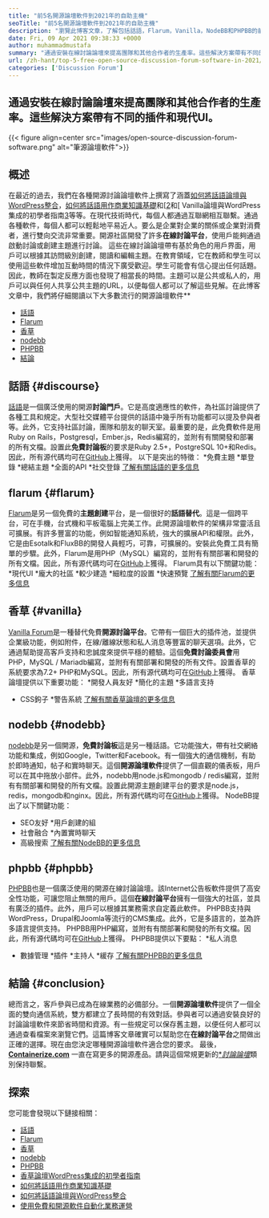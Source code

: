 ```yaml
---
title: "前5名開源論壇軟件到2021年的自助主機" 
seoTitle: "前5名開源論壇軟件到2021年的自助主機" 
description: "瀏覽此博客文章，了解包括話語，Flarum，Vanilla，NodeBB和PHPBB的前5個免費開源論壇軟件。" 
date: Fri, 09 Apr 2021 09:38:33 +0000
author: muhammadmustafa
summary: "通過安裝在線討論論壇來提高團隊和其他合作者的生產率。這些解決方案帶有不同的插件和現代UI。" 
url: /zh-hant/top-5-free-open-source-discussion-forum-software-in-2021/
categories: ['Discussion Forum']
---
```


## 通過安裝在線討論論壇來提高團隊和其他合作者的生產率。這些解決方案帶有不同的插件和現代UI。

{{< figure align=center src="images/open-source-discussion-forum-software.png" alt="筆源論壇軟件">}}


## **概述**
在最近的過去，我們在各種開源討論論壇軟件上撰寫了涵蓋[如何將話語論壇與WordPress整合][1]，[如何將話語用作商業知識基礎][2]和[[2]和[ Vanilla論壇與WordPress集成的初學者指南[3]等等。在現代技術時代，每個人都通過互聯網相互聯繫。通過各種軟件，每個人都可以輕鬆地平易近人。要么是企業對企業的關係或企業對消費者，進行雙向交流非常重要。開源社區開發了許多**在線討論平台**，使用戶能夠通過啟動討論或創建主題進行討論。
這些在線討論論壇帶有基於角色的用戶界面，用戶可以根據其訪問級別創建，閱讀和編輯主題。在教育領域，它在教師和學生可以使用這些軟件增加互動時間的情況下廣受歡迎。學生可能會有信心提出任何話題。因此，教師在製定反應方面也發現了相當長的時間。主題可以是公共或私人的，用戶可以與任何人共享公共主題的URL，以便每個人都可以了解這些見解。在此博客文章中，我們將仔細閱讀以下大多數流行的開源論壇軟件**
  * [話語][4]
  * [Flarum][5]
  * [香草][6]
  * [nodebb][7]
  * [PHPBB][8]
  * [結論][9]

## 話語 {#discourse}
[話語][10]是一個廣泛使用的開源**討論門戶**。它是高度適應性的軟件，為社區討論提供了各種工具和規定。大型社交媒體平台提供的話語中幾乎所有功能都可以提及參與者等。此外，它支持社區討論，團隊和朋友的聊天室。最重要的是，此免費軟件是用Ruby on Rails，Postgresql，Ember.js，Redis編寫的，並附有有關開發和部署的所有文檔。設置此**免費討論板**的要求是Ruby 2.5+，PostgreSQL 10+和Redis。因此，所有源代碼均可在[GitHub][11]上獲得。
以下是突出的特徵：
  *免費主題
  *單登錄
  *總結主題
  *全面的API
  *社交登錄
[了解有關話語的更多信息][12]

## flarum   {#flarum}
[Flarum][13]是另一個免費的**主題創建**平台，是一個很好的**話語替代**。這是一個跨平台，可在手機，台式機和平板電腦上完美工作。此開源論壇軟件的架構非常靈活且可擴展。有許多豐富的功能，例如智能通知系統，強大的擴展API和權限。此外，它是由Esotalk和FluxBB的開發人員輕巧，可靠，可擴展的。安裝此免費工具有簡單的步驟。此外，Flarum是用PHP（MySQL）編寫的，並附有有關部署和開發的所有文檔。因此，所有源代碼均可在[GitHub][14]上獲得。
Flarum具有以下關鍵功能：
  *現代UI
  *龐大的社區
  *較少建造
  *細粒度的設置
  *快速預覽
[了解有關Flarum的更多信息][15]

## 香草 {#vanilla}
[Vanilla Forum][16]是一種替代免費**開源討論平台**。它帶有一個巨大的插件池，並提供企業級功能，例如附件，在線/離線狀態和私人消息等豐富的聊天選項。此外，它通過幫助提高客戶支持和忠誠度來提供平穩的體驗。這個**免費討論委員會**用PHP，MySQL / Mariadb編寫，並附有有關部署和開發的所有文件。設置香草的系統要求為7.2+ PHP和MySQL。因此，所有源代碼均可在[GitHub][17]上獲得。
香草論壇提供以下重要功能：
  *開發人員友好
  *簡化的主題
  *多語言支持
  * CSS鉤子
  *警告系統
[了解有關香草論壇的更多信息][18]

## nodebb   {#nodebb}
[nodebb][19]是另一個開源，**免費討論板**這是另一種話語。它功能強大，帶有社交網絡功能和集成，例如Google，Twitter和Facebook。有一個強大的通信機制，有助於即時通知，帖子和實時聊天。這個**開源論壇軟件**提供了一個直觀的儀表板，用戶可以在其中拖放小部件。此外，nodebb用node.js和mongodb / redis編寫，並附有有關部署和開發的所有文檔。設置此開源主題創建平台的要求是node.js，redis，mongodb和nginx。因此，所有源代碼均可在[GitHub][20]上獲得。
NodeBB提出了以下關鍵功能：
  * SEO友好
  *用戶創建的組
  * 社會融合
  *內置實時聊天
  * 高級搜索
[了解有關NodeBB的更多信息][21]

## phpbb   {#phpbb}
[PHPBB][22]也是一個廣泛使用的開源在線討論論壇。該Internet公告板軟件提供了高安全性功能，可讓您阻止無關的用戶。這個**在線討論平台**擁有一個強大的社區，並具有廣泛的插件。此外，用戶可以根據其業務需求自定義此軟件。 PHPBB支持與WordPress，Drupal和Joomla等流行的CMS集成。此外，它是多語言的，並為許多語言提供支持。 PHPBB用PHP編寫，並附有有關部署和開發的所有文檔。因此，所有源代碼均可在[GitHub][23]上獲得。
PHPBB提供以下要點：
  *私人消息
  * 數據管理
  *插件
  *主持人
  *緩存
[了解有關PHPBB的更多信息][24]

## 結論 {#conclusion}
總而言之，客戶參與已成為在線業務的必備部分。一個**開源論壇軟件**提供了一個全面的雙向通信系統，雙方都建立了長時間的有效對話。參與者可以通過安裝良好的討論論壇軟件來節省時間和資源。有一些規定可以保存舊主題，以便任何人都可以通過查看檔案來瀏覽它們。這篇博客文章確實可以幫助您在**在線討論平台**之間做出正確的選擇。現在由您決定哪種開源論壇軟件適合您的要求。
最後， **[Containerize.com][25]** 一直在寫更多的開源產品。請與這個常規更新的[**討論論壇*][26]類別保持聯繫。

## 探索
您可能會發現以下鏈接相關：
  * [話語][10]
  * [Flarum][13]
  * [香草][16]
  * [nodebb][19]
  * [PHPBB][22]
  * [香草論壇WordPress集成的初學者指南][27]
  * [如何將話語用作商業知識基礎][2]
  * [如何將話語論壇與WordPress整合][1]
  * [使用免費和開源軟件自動化業務運營][28]

  
[1]: https://blog.containerize.com/blogging/how-to-integrate-discourse-forum-with-wordpress/
[2]: https://blog.containerize.com/discussion-forum/how-to-use-discourse-as-a-knowledge-base/
[3]: https://blog.containerize.com/blogging/how-to-a-install-plugin-in-wordpress-vanilla-forum/
[4]: #Discourse
[5]: #Flarum
[6]: #Vanilla
[7]: #NodeBB
[8]: #phpBB
[9]: #Conclusion
[10]: https://products.containerize.com/discussion-forum/discourse
[11]: https://github.com/discourse/discourse
[12]: https://www.discourse.org/
[13]: https://products.containerize.com/discussion-forum/flarum
[14]: https://github.com/flarum/flarum
[15]: http://flarum.org
[16]: https://products.containerize.com/discussion-forum/vanilla
[17]: https://github.com/vanilla/vanilla
[18]: https://open.vanillaforums.com/
[19]: https://products.containerize.com/discussion-forum/nodebb
[20]: https://github.com/NodeBB/NodeBB
[21]: https://nodebb.org/
[22]: https://products.containerize.com/discussion-forum/phpbb
[23]: https://github.com/phpbb/phpbb
[24]: https://www.phpbb.com/
[25]: https://www.containerize.com/
[26]: https://products.containerize.com/discussion-forum/
[27]: https://blog.containerize.com/blogging/how-to-a-install-plugin-in-wordpress-vanilla-forum/
[28]: https://blog.containerize.com/blogging/automate-business-operations-using-open-source-software/
